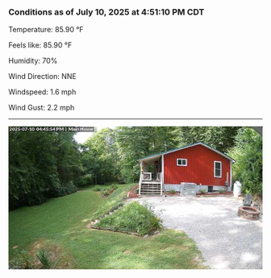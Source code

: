 ### Conditions as of July 10, 2025 at 4:51:10 PM CDT 

Temperature: 85.90 &deg;F

Feels like: 85.90 &deg;F

Humidity: 70%

Wind Direction: NNE

Windspeed: 1.6 mph

Wind Gust: 2.2 mph

---

<img src="./images/latest.jpeg"/>


